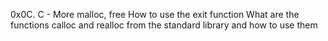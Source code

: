 
0x0C. C - More malloc, free
How to use the exit function
What are the functions calloc and realloc from the standard library and how to use them
